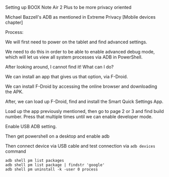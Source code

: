 Setting up BOOX Note Air 2 Plus to be more privacy oriented

Michael Bazzell's ADB as mentioned in Extreme Privacy [Mobile devices chapter]

Process:

We will first need to power on the tablet and find advanced settings. 

We need to do this in order to be able to enable advanced debug mode, which will let us view all system processes via ADB in PowerShell.

After looking around, I cannot find it! What can I do?

We can install an app that gives us that option, via F-Droid. 

We can install F-Droid by accessing the online browser and downloading the APK.

After, we can load up F-Droid, find and install the Smart Quick Settings App.

Load up the app previously mentioned, then go to page 2 or 3 and find build number. Press that multiple times until we can enable developer mode.

Enable USB ADB setting.

Then get powershell on a desktop and enable adb

Then connect device via USB cable and test connection via ```adb devices``` command

```
adb shell pm list packages
adb shell pm list package | findstr 'google'
adb shell pm uninstall -k -user 0 process
```
